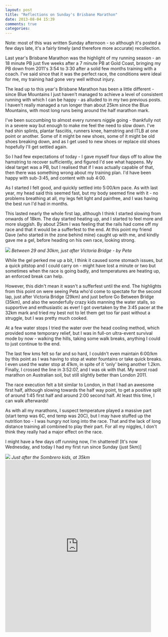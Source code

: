 ```yaml
---
layout: post
title: "Reflections on Sunday's Brisbane Marathon"
date: 2013-08-04 15:39
comments: true
categories: 
---
```

Note: most of this was written Sunday afternoon - so although it's posted a few days late, it's a fairly timely (and therefore more accurate) recollection.

Last year's Brisbane Marathon was the highlight of my running season - an 
18 minute PB just five weeks after a 7 minute PB at Gold Coast, bringing my PB 
down from 2011's 3:54 to 3:30 after a solid few months training with a coach.
I've said since that it was the perfect race, the conditions were ideal for me,
my training had gone very well without injury.

The lead up to this year's Brisbane Marathon has been a little different - 
since Blue Mountains I just haven't managed to achieve a level of consistent
running with which I can be happy - as alluded to in my two previous posts. 
I haven't really managed a run longer than about 25km since the Blue Mountains,
with most long runs being around the half marathon mark. 

I've been succumbing to almost every runners niggle going - thankfully not
in a severe way but enough to make me feel the need to slow down. I've had
shin splints, plantar fasciitis, runners knee, hamstring and ITLB at one point
or another. Some of it might be new shoes, some of it might be old shoes 
breaking down, and as I get used to new shoes or replace old shoes hopefully
I'll get settled again. 

So I had few expectations of today - I gave myself four days off to allow the
hamstring to recover sufficiently, and figured I'd see what happens. My ideal
target was a PB, but I realised that if I was actually capable of that, then
there was something wrong about my training plan. I'd have been happy with
sub-3:45, and content with sub 4:00. 

As I started I felt good, and quickly settled into 5:00/km pace. As with last 
year, my head said this seemed fast, but my body seemed fine with it - 
no problems breathing at all, my legs felt light and painfree, and I was 
having the best run I'd had in months. 

This lasted nearly the whole first lap, although I think I started slowing 
from onwards of 18km. The day started heating up, and I started to feel more
and more sluggish. By about 25km I was feeling that the rails had come off my
race and that it would be a sufferfest to the end. At this point my friend
Dave (who started in the zone behind mine) caught up with me, and kindly gave 
me a gel, before heading on his own race, looking strong. 

<img src="/images/brismara2013_1.jpg"/>
<em>Between 29 and 30km, just after Victoria Bridge - by Peta</em>

While the gel perked me up a bit, I think it caused some stomach issues, but
a quick pitstop and I could carry on - might have lost a minute or two but
sometimes when the race is going badly, and temperatures are heating up, an
enforced break can help. 

However, this didn't mean it wasn't a sufferfest until the end. The highlights
from this point on were seeing Peta who'd come to spectate for the second lap,
just after Victoria Bridge (29km) and just before Go Between Bridge (35km), 
and also the wonderfully crazy kids manning the water stalls, so supportive
and enthusiastic as ever! I got overtaken by the 3:45 pacer at the 32km mark
and tried my best not to let them get too far past without a struggle, but
I was pretty much cooked. 

At a few water stops I tried the water over the head cooling method, which
provided some temporary relief, but I was in full-on ultra-event survival
mode by now - walking the hills, taking some walk breaks, anything I could
to just continue to the end. 

The last few kms felt so far and so hard, I couldn't even maintain 6:00/km
by this point as I was having to stop at water fountains or take quick breaks.
I even used the water stop at 41km, in spite of it 'only' being another 1.2km.
Finally, I crossed the line in 3:52:07, and I was ok with that. My worst 
road marathon on Australian soil, but still slightly better than London 2011. 

The race execution felt a bit similar to London, in that I had an awesome 
first half, although slowing towards the half way point, to get a positive
split of around 1:45 first half and around 2:00 second half. At least this
time, I can walk afterwards! 

As with all my marathons, I suspect temperature played a massive part 
(start temp was 6C, end temp was 20C), but 
I may have stuffed up the nutrition too - I was hungry not long into the race.
That and the lack of long distance training all combined to play their part.
For all my niggles, I don't think they really had a major effect on the race.

I might have a few days off running now, I'm shattered! \[It's now Wednesday, 
and today I had my first run since Sunday (just 5km)\]

<img src="/images/brismara2013_2.jpg"/>
<em>Just after the Sombrero kids, at 35km</em>

<iframe width='465' height='548' frameborder='0' src='http://connect.garmin.com:80/activity/embed/353799259'></iframe>
